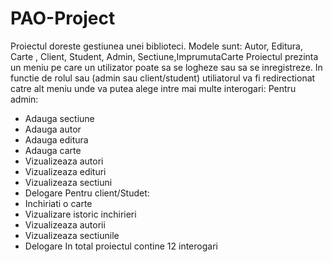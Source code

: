 # PAO-Project

Proiectul doreste gestiunea unei biblioteci.
Modele sunt: Autor, Editura, Carte , Client, Student, Admin, Sectiune,ImprumutaCarte
Proiectul prezinta un meniu pe care un utilizator poate sa se logheze sau sa se inregistreze. In functie de rolul sau (admin sau client/student) utiliatorul va fi redirectionat 
catre alt meniu unde va putea alege intre mai multe interogari:
Pentru admin:
- Adauga sectiune
- Adauga autor
- Adauga editura
- Adauga carte
- Vizualizeaza autori
- Vizualizeaza edituri
- Vizualizeaza sectiuni
- Delogare
Pentru client/Studet:
- Inchiriati o carte
- Vizualizare istoric inchirieri
- Vizualizeaza autorii
- Vizualizeaza sectiunile
- Delogare
In total proiectul contine 12 interogari


